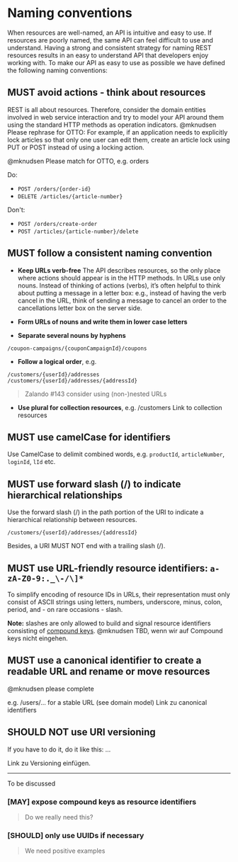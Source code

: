 # Naming conventions

When resources are well-named, an API is intuitive and easy to use.
If resources are poorly named, the same API can feel difficult to use and understand.
Having a strong and consistent strategy for naming REST resources results in an easy to understand API that developers enjoy working with.
To make our API as easy to use as possible we have defined the following naming conventions:

## MUST avoid actions - think about resources

REST is all about resources.
Therefore, consider the domain entities involved in web service interaction and try to model your API around them using the standard HTTP methods as operation indicators.
@mknudsen Please rephrase for OTTO: For example, if an application needs to explicitly lock articles so that only one user can edit them, create an article lock using PUT or POST instead of using a locking action.

@mknudsen Please match for OTTO, e.g. orders 

Do:

- `POST /orders/{order-id}`
- `DELETE /articles/{article-number}`

Don't:

- `POST /orders/create-order`
- `POST /articles/{article-number}/delete`

## MUST follow a consistent naming convention

* **Keep URLs verb-free**
The API describes resources, so the only place where actions should appear is in the HTTP methods.
In URLs use only nouns.
Instead of thinking of actions (verbs), it’s often helpful to think about putting a message in a letter box: e.g., instead of having the verb cancel in the URL, think of sending a message to cancel an order to the cancellations letter box on the server side.

* **Form URLs of nouns and write them in lower case letters**
* **Separate several nouns by hyphens**

`/coupon-campaigns/{couponCampaignId}/coupons`

* **Follow a logical order**, e.g.

`/customers/{userId}/addresses`
`/customers/{userId}/addresses/{addressId}`

>Zalando #143
>consider using (non-)nested URLs

* **Use plural for collection resources**, 
e.g. /customers
Link to collection resources

## MUST use camelCase for identifiers

Use CamelCase to delimit combined words,
e.g. `productId`, `articleNumber`, `loginId`, `lId` etc.  

## MUST use forward slash (/) to indicate hierarchical relationships

Use the forward slash (/) in the path portion of the URI to indicate a hierarchical relationship between resources.

`/customers/{userId}/addresses/{addressId}`

Besides, a URI MUST NOT end with a trailing slash (/).

## MUST use URL-friendly resource identifiers: `a-zA-Z0-9:._\-/\]*`

To simplify encoding of resource IDs in URLs, their representation must only consist of ASCII strings using letters, numbers, underscore, minus, colon, period, and - on rare occasions - slash.

**Note:** slashes are only allowed to build and signal resource identifiers consisting of [compound keys](#may-expose-compound-keys-as-resource-identifiers). 
@mknudsen TBD, wenn wir auf Compound keys nicht eingehen.

## MUST use a canonical identifier to create a readable URL and rename or move resources

@mknudsen please complete

e.g.  /users/... for a stable URL (see domain model)
Link zu canonical identifiers

## SHOULD NOT use URI versioning

If you have to do it, do it like this: ...

Link zu Versioning einfügen.

---
To be discussed

### **[MAY]** expose compound keys as resource identifiers
> Do we really need this?

### **[SHOULD]** only use UUIDs if necessary
> We need positive examples

